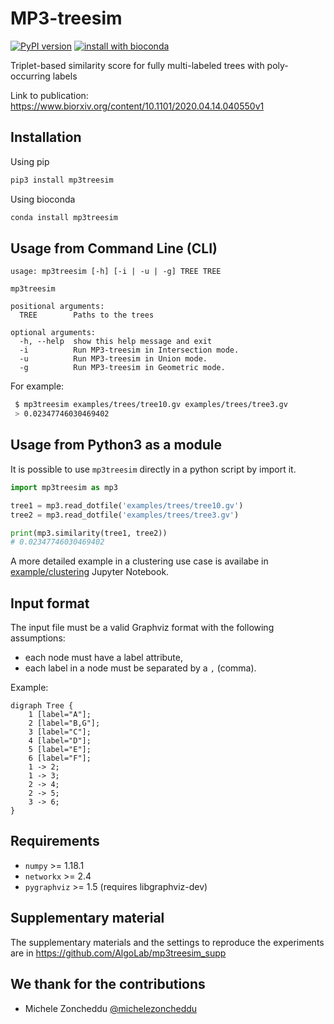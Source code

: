 # MP3-treesim
[![PyPI version](https://badge.fury.io/py/mp3treesim.svg)](https://pypi.org/project/mp3treesim/)
[![install with bioconda](https://img.shields.io/badge/install%20with-bioconda-brightgreen.svg?style=flat)](http://bioconda.github.io/recipes/mp3treesim/README.html)

Triplet-based similarity score for fully multi-labeled trees with poly-occurring labels

Link to publication: https://www.biorxiv.org/content/10.1101/2020.04.14.040550v1

## Installation

Using pip
```bash
pip3 install mp3treesim
```

Using bioconda
```bash
conda install mp3treesim
```
## Usage from Command Line (CLI)

```
usage: mp3treesim [-h] [-i | -u | -g] TREE TREE

mp3treesim

positional arguments:
  TREE        Paths to the trees

optional arguments:
  -h, --help  show this help message and exit
  -i          Run MP3-treesim in Intersection mode.
  -u          Run MP3-treesim in Union mode.
  -g          Run MP3-treesim in Geometric mode.
```

For example:
```bash
 $ mp3treesim examples/trees/tree10.gv examples/trees/tree3.gv 
 > 0.02347746030469402
```

## Usage from Python3 as a module

It is possible to use `mp3treesim` directly in a python script by import it.

```python
import mp3treesim as mp3

tree1 = mp3.read_dotfile('examples/trees/tree10.gv')
tree2 = mp3.read_dotfile('examples/trees/tree3.gv')

print(mp3.similarity(tree1, tree2))
# 0.02347746030469402
```

A more detailed example in a clustering use case is availabe in [example/clustering](examples/clustering.ipynb) Jupyter Notebook.

## Input format

The input file must be a valid Graphviz format with the following assumptions:
 - each node must have a label attribute,
 - each label in a node must be separated by a `,` (comma).

Example:
```
digraph Tree {
    1 [label="A"];
    2 [label="B,G"];
    3 [label="C"];
    4 [label="D"];
    5 [label="E"];
    6 [label="F"];
    1 -> 2;
    1 -> 3;
    2 -> 4;
    2 -> 5;
    3 -> 6;
}
```

## Requirements
- `numpy` >= 1.18.1
- `networkx` >= 2.4
- `pygraphviz` >= 1.5 (requires libgraphviz-dev)

## Supplementary material
The supplementary materials and the settings to reproduce the experiments are in https://github.com/AlgoLab/mp3treesim_supp

## We thank for the contributions
- Michele Zoncheddu [@michelezoncheddu](https://github.com/michelezoncheddu)